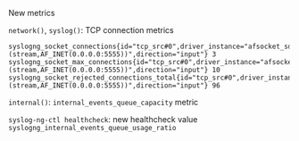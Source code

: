 New metrics

`network()`, `syslog()`: TCP connection metrics

```
syslogng_socket_connections{id="tcp_src#0",driver_instance="afsocket_sd.(stream,AF_INET(0.0.0.0:5555))",direction="input"} 3
syslogng_socket_max_connections{id="tcp_src#0",driver_instance="afsocket_sd.(stream,AF_INET(0.0.0.0:5555))",direction="input"} 10
syslogng_socket_rejected_connections_total{id="tcp_src#0",driver_instance="afsocket_sd.(stream,AF_INET(0.0.0.0:5555))",direction="input"} 96
```

`internal()`: `internal_events_queue_capacity` metric

`syslog-ng-ctl healthcheck`: new healthcheck value `syslogng_internal_events_queue_usage_ratio`
